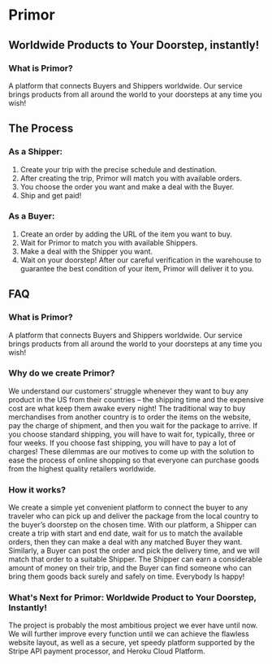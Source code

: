 # **Primor**
## Worldwide Products to Your Doorstep, instantly! ##
### What is Primor? ###
A platform that connects Buyers and Shippers worldwide. Our service brings products from all around the world to your doorsteps at any time you wish!

## **The Process** ##
### As a Shipper: ###
1. Create your trip with the precise schedule and destination.
2. After creating the trip, Primor will match you with available orders.
3. You choose the order you want and make a deal with the Buyer.
4. Ship and get paid!

### As a Buyer: ###
1. Create an order by adding the URL of the item you want to buy.
2. Wait for Primor to match you with available Shippers.
3. Make a deal with the Shipper you want.
4. Wait on your doorstep! After our careful verification in the warehouse to guarantee the best condition of your item, Primor will deliver it to you.

## **FAQ** ##
### What is Primor? ###
A platform that connects Buyers and Shippers worldwide. Our service brings products from all around the world to your doorsteps at any time you wish!

### Why do we create Primor? ###
We understand our customers’ struggle whenever they want to buy any product in the US from their countries – the shipping time and the expensive cost are what keep them awake every night! The traditional way to buy merchandises from another country is to order the items on the website, pay the charge of shipment, and then you wait for the package to arrive. If you choose standard shipping, you will have to wait for, typically, three or four weeks. If you choose fast shipping, you will have to pay a lot of charges! These dilemmas are our motives to come up with the solution to ease the process of online shopping so that everyone can purchase goods from the highest quality retailers worldwide.

### How it works? ###
We create a simple yet convenient platform to connect the buyer to any traveler who can pick up and deliver the package from the local country to the buyer’s doorstep on the chosen time. With our platform, a Shipper can create a trip with start and end date, wait for us to match the available orders, then they can make a deal with any matched Buyer they want. Similarly, a Buyer can post the order and pick the delivery time, and we will match that order to a suitable Shipper. The Shipper can earn a considerable amount of money on their trip, and the Buyer can find someone who can bring them goods back surely and safely on time. Everybody Is happy!

### What's Next for Primor: Worldwide Product to Your Doorstep, Instantly! ###
The project is probably the most ambitious project we ever have until now. We will further improve every function until we can achieve the flawless website layout, as well as a secure, yet speedy platform supported by the Stripe API payment processor, and Heroku Cloud Platform.
